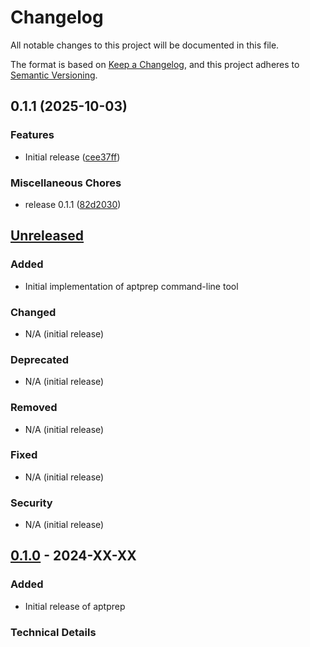 # Changelog

All notable changes to this project will be documented in this file.

The format is based on [Keep a Changelog](https://keepachangelog.com/en/1.0.0/),
and this project adheres to [Semantic Versioning](https://semver.org/spec/v2.0.0.html).

## 0.1.1 (2025-10-03)


### Features

* Initial release ([cee37ff](https://github.com/nickguletskii/aptprep/commit/cee37ff79e85630bc5ad695c2e64abc064eface7))


### Miscellaneous Chores

* release 0.1.1 ([82d2030](https://github.com/nickguletskii/aptprep/commit/82d203061e4c9680c48824d794858d319d6a7003))

## [Unreleased]

### Added
- Initial implementation of aptprep command-line tool

### Changed
- N/A (initial release)

### Deprecated
- N/A (initial release)

### Removed
- N/A (initial release)

### Fixed
- N/A (initial release)

### Security
- N/A (initial release)

## [0.1.0] - 2024-XX-XX

### Added
- Initial release of aptprep

### Technical Details

[unreleased]: https://github.com/nickguletskii/aptprep/compare/v0.1.0...HEAD
[0.1.0]: https://github.com/nickguletskii/aptprep/releases/tag/v0.1.0
